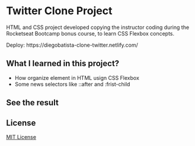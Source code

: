 # Twitter Clone Project
<p>HTML and CSS project developed copying the instructor coding during the Rocketseat Bootcamp bonus course, to learn CSS Flexbox concepts.</p>

<p>Deploy: https://diegobatista-clone-twitter.netlify.com/</p>

## What I learned in this project?
<ul>
  <li>How organize element in HTML usign CSS Flexbox</li>
  <li>Some news selectors like ::after and :frist-child</li>
</ul>

## See the result


## License
[MIT License](https://github.com/fogeid/clone-twitter/blob/master/LICENSE)
